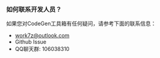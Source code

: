 ### 如何联系开发人员？

如果您对CodeGen工具箱有任何疑问，请参考下面的联系信息：

- work7z@outlook.com
- Github Issue
- QQ聊天群: 106038310
